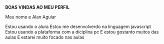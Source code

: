 **BOAS VINDAS AO MEU PERFIL**

Meu nome e Alan Aguiar


Estou usando o alura
Estou me desenvolverdo na linguagem javascript
Estou usando a plataforma com a diciplina pc
E estou gostanto muitos das aulas
E estarei muito focado nas aulas
